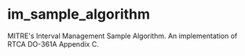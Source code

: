 # im_sample_algorithm
MITRE's Interval Management Sample Algorithm. An implementation of RTCA DO-361A Appendix C.
